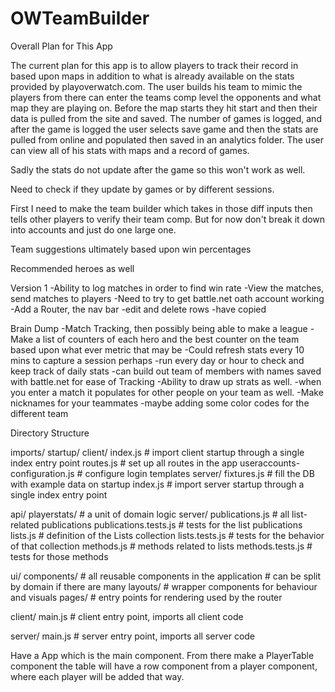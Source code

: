 # OWTeamBuilder

Overall Plan for This App

The current plan for this app is to allow players to track their record in
based upon maps in addition to what is already available on the stats
provided by playoverwatch.com. The user builds his team to mimic the players
from there can enter the teams comp level the opponents and what map they
are playing on. Before the map starts they hit start and then their data
is pulled from the site and saved. The number of games is logged, and after the game is logged
the user selects save game and then the stats are pulled from online and populated
then saved in an analytics folder. The user can view all of his stats with maps
and a record of games.

Sadly the stats do not update after the game so this won't work as well.

Need to check if they update by games or by different sessions.

First I need to make the team builder which takes in those diff inputs then tells
other players to verify their team comp. But for now don't break it down into
accounts and just do one large one.

Team suggestions ultimately based upon win percentages

Recommended heroes as well

Version 1
-Ability to log matches in order to find win rate
-View the matches, send matches to players
-Need to try to get battle.net oath account working
-Add a Router, the nav bar
-edit and delete rows
-have copied


Brain Dump
-Match Tracking, then possibly being able to make a league
-Make a list of counters of each hero and the best counter on the team based upon
  what ever metric that may be
-Could refresh stats every 10 mins to capture a session perhaps
-run every day or hour to check and keep track of daily stats
-can build out team of members with names saved with battle.net
  for ease of Tracking
-Ability to draw up strats as well.
-when you enter a match it populates for other people on your team as well.
-Make nicknames for your teammates
-maybe adding some color codes for the different team




Directory Structure

imports/
  startup/
    client/
      index.js                 # import client startup through a single index entry point
      routes.js                # set up all routes in the app
      useraccounts-configuration.js # configure login templates
    server/
      fixtures.js              # fill the DB with example data on startup
      index.js                 # import server startup through a single index entry point

  api/
    playerstats/               # a unit of domain logic
      server/
        publications.js        # all list-related publications
        publications.tests.js  # tests for the list publications
      lists.js                 # definition of the Lists collection
      lists.tests.js           # tests for the behavior of that collection
      methods.js               # methods related to lists
      methods.tests.js         # tests for those methods

  ui/
    components/                # all reusable components in the application
                               # can be split by domain if there are many
    layouts/                   # wrapper components for behaviour and visuals
    pages/                     # entry points for rendering used by the router

client/
  main.js                      # client entry point, imports all client code

server/
  main.js                      # server entry point, imports all server code


Have a App which is the main component. From there make a PlayerTable component
the table will have a row component from a player component, where each player will be added that way.

